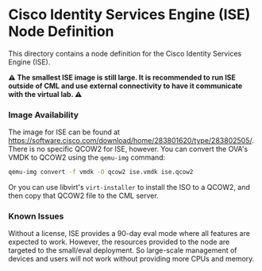 # Cisco Identity Services Engine (ISE) Node Definition

This directory contains a node definition for the Cisco Identity Services Engine (ISE).


**⚠️ The smallest ISE image is still large.  It is recommended to run ISE outside of CML and use external
connectivity to have it communicate with the virtual lab. ⚠️**

### Image Availability

The image for ISE can be found at https://software.cisco.com/download/home/283801620/type/283802505/.  There is no specific
QCOW2 for ISE, however.  You can convert the OVA's VMDK to QCOW2 using the `qemu-img` command:

```sh
qemu-img convert -f vmdk -O qcow2 ise.vmdk ise.qcow2
```

Or you can use libvirt's `virt-installer` to install the ISO to a QCOW2, and then copy that QCOW2 file to the CML server.

### Known Issues

Without a license, ISE provides a 90-day eval mode where all features are expected to work.  However, the resources
provided to the node are targeted to the small/eval deployment.  So large-scale management of devices and users will
not work without providing more CPUs and memory.
